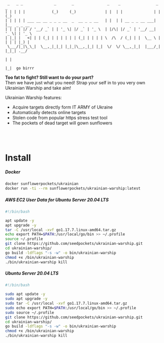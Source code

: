 ```
 _   _ _              _       _               _    _                _     _       
| | | | |            (_)     (_)             | |  | |              | |   (_)      
| | | | | ___ __ __ _ _ _ __  _  __ _ _ __   | |  | | __ _ _ __ ___| |__  _ _ __  
| | | | |/ / '__/ _` | | '_ \| |/ _` | '_ \  | |/\| |/ _` | '__/ __| '_ \| | '_ \ 
| |_| |   <| | | (_| | | | | | | (_| | | | | \  /\  / (_| | |  \__ \ | | | | |_) |
 \___/|_|\_\_|  \__,_|_|_| |_|_|\__,_|_| |_|  \/  \/ \__,_|_|  |___/_| |_|_| .__/ 
                                                                           | |    
                                                                           |_|  go birrr  
```
**Too fat to fight? Still want to do your part?**<br> 
Then we have just what you need! Strap your self in to you very own Ukrainian Warship and take aim!

Ukrainian Warship features:
- Acquire targets directly form IT ARMY of Ukraine
- Automatically detects online targets
- Stolen code from popular https stress test tool
- The pockets of dead target will gown sunflowers
<br>
<br>

# Install

##### Docker
```bash
docker sunflowerpockets/ukrainian
docker run -ti --rm sunflowerpockets/ukrainian-warship:latest
```

##### AWS EC2 User Data for Ubuntu Server 20.04 LTS
```bash
#!/bin/bash

apt update -y
apt upgrade -y
tar -C /usr/local -xvf go1.17.7.linux-amd64.tar.gz
echo export PATH=$PATH:/usr/local/go/bin >> ~/.profile
source ~/.profile
git clone https://github.com/seedpockets/ukrainian-warship.git
cd ukrainian-warship/
go build -ldflags "-s -w" -o bin/ukrainian-warship
chmod +x /bin/ukrainian-warship
./bin/ukrainian-warship kill    
```

##### Ubuntu Server 20.04 LTS
```bash
#!/bin/bash

sudo apt update -y
sudo apt upgrade -y
sudo tar -C /usr/local -xvf go1.17.7.linux-amd64.tar.gz
sudo echo export PATH=$PATH:/usr/local/go/bin >> ~/.profile
sudo source ~/.profile
git clone https://github.com/seedpockets/ukrainian-warship.git
cd ukrainian-warship/
go build -ldflags "-s -w" -o bin/ukrainian-warship
chmod +x /bin/ukrainian-warship
./bin/ukrainian-warship kill    
```